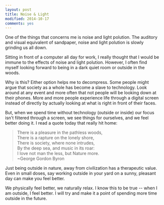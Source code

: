 ```yaml
---
layout: post
title: Noise & Light
modified: 2014-10-17
comments: yes
---
```

One of the things that concerns me is noise and light polution. The auditory and visual equivalent of sandpaper, noise and light polution is slowly grinding us all down.

Sitting in front of a computer all day for work, I really thought that I would be immune to the effects of noise and light polution.  However, I often find myself looking forward to being in a dark quiet room or outside in the woods.

Why is this? Either option helps me to decompress.  Some people might argue that society as a whole has become a slave to technology.  Look around at any event and more often that not people will be looking down at their phones.  More and more people experience life through a digital screen instead of directly by actually looking at what is right in front of their faces.

But, when we spend time without technology (outside or inside) our focus isn't filtered through a screen, we see things for ourselves, and we feel better doing it.  I read a quote today that really hit home:

>There is a pleasure in the pathless woods,<br>
>There is a rapture on the lonely shore,<br>
>There is society, where none intrudes,<br>
>By the deep sea, and music in its roar:<br>
>I love not man the less, but Nature more.<br>
>                      ~George Gordon Byron

Just being outside in nature, away from civilization has a therapeutic value.  Even in small doses, say working outside in your yard on a sunny, pleasant day can make you feel better.

We physically feel better, we naturally relax.  I know this to be true -- when I am outside, I feel better.  I will try and make it a point of spending more time outside in the future.

